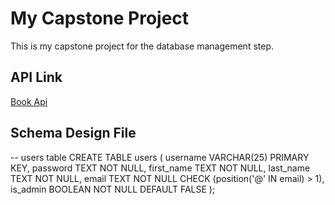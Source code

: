 # My Capstone Project

This is my capstone project for the database management step.

## API Link
[Book Api](https://example-data.draftbit.com/books?_limit=240)

## Schema Design File

-- users table
CREATE TABLE users (
  username VARCHAR(25) PRIMARY KEY,
  password TEXT NOT NULL,
  first_name TEXT NOT NULL,
  last_name TEXT NOT NULL,
  email TEXT NOT NULL CHECK (position('@' IN email) > 1),
  is_admin BOOLEAN NOT NULL DEFAULT FALSE
);
